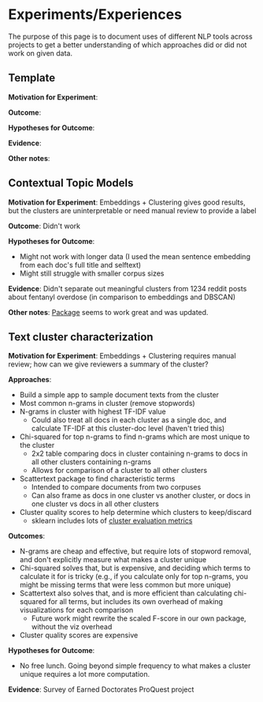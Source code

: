 # Experiments/Experiences
The purpose of this page is to document uses of different NLP tools across projects to get a better understanding of which approaches did or did not work on given data.

## Template
**Motivation for Experiment**:

**Outcome**:

**Hypotheses for Outcome**:

**Evidence**:

**Other notes**:

## Contextual Topic Models
**Motivation for Experiment**: Embeddings + Clustering gives good results, but the clusters are uninterpretable or need manual review to provide a label

**Outcome**: Didn't work 

**Hypotheses for Outcome**: 
- Might not work with longer data (I used the mean sentence embedding from each doc's full title and selftext)
- Might still struggle with smaller corpus sizes

**Evidence**: Didn't separate out meaningful clusters from 1234 reddit posts about fentanyl overdose (in comparison to embeddings and DBSCAN)

**Other notes**: [Package](https://github.com/MilaNLProc/contextualized-topic-models/) seems to work great and was updated. 

## Text cluster characterization
**Motivation for Experiment**: Embeddings + Clustering requires manual review; how can we give reviewers a summary of the cluster?

**Approaches**:
- Build a simple app to sample document texts from the cluster
- Most common n-grams in cluster (remove stopwords)
- N-grams in cluster with highest TF-IDF value
    - Could also treat all docs in each cluster as a single doc, and calculate TF-IDF at this cluster-doc level (haven't tried this)
- Chi-squared for top n-grams to find n-grams which are most unique to the cluster
    - 2x2 table comparing docs in cluster containing n-grams to docs in all other clusters containing n-grams
    - Allows for comparison of a cluster to all other clusters
- Scattertext package to find characteristic terms
    - Intended to compare documents from two corpuses
    - Can also frame as docs in one cluster vs another cluster, or docs in one cluster vs docs in all other clusters
- Cluster quality scores to help determine which clusters to keep/discard
    - sklearn includes lots of [cluster evaluation metrics](https://scikit-learn.org/stable/modules/clustering.html#clustering-performance-evaluation)

**Outcomes**:
- N-grams are cheap and effective, but require lots of stopword removal, and don't explicitly measure what makes a cluster unique
- Chi-squared solves that, but is expensive, and deciding which terms to calculate it for is tricky (e.g., if you calculate only for top n-grams, you might be missing terms that were less common but more unique)
- Scattertext also solves that, and is more efficient than calculating chi-squared for all terms, but includes its own overhead of making visualizations for each comparison
    - Future work might rewrite the scaled F-score in our own package, without the viz overhead
- Cluster quality scores are expensive

**Hypotheses for Outcome**: 
- No free lunch. Going beyond simple frequency to what makes a cluster unique requires a lot more computation.

**Evidence**: Survey of Earned Doctorates ProQuest project
